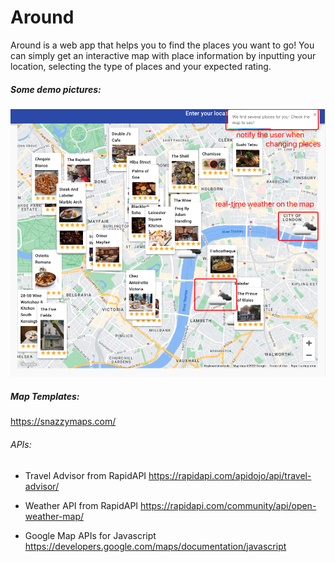 # Around
Around is a web app that helps you to find the places you want to go! You can simply get an interactive map with place information by inputting your location, selecting the type of places and your expected rating.

##### Some demo pictures:

<img src="https://raw.githubusercontent.com/hesihui/Around/main/demo_pic/main_ui2.jpg" >

##### Map Templates:

https://snazzymaps.com/

###### APIs:

- Travel Advisor from RapidAPI https://rapidapi.com/apidojo/api/travel-advisor/

 - Weather API from RapidAPI https://rapidapi.com/community/api/open-weather-map/
 - Google Map APIs for Javascript https://developers.google.com/maps/documentation/javascript
